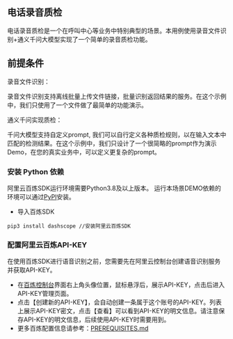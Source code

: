 ## 电话录音质检
电话录音质检是一个在呼叫中心等业务中特别典型的场景。本用例使用录音文件识别+通义千问大模型实现了一个简单的录音质检功能。

## 前提条件
录音文件识别：
  
录音文件识别支持离线批量上传文件链接，批量识别返回结果的服务。在这个示例中，我们只使用了一个文件做了最简单的功能演示。

通义千问实现质检：
  
千问大模型支持自定义prompt, 我们可以自行定义各种质检规则，以在输入文本中匹配的检测结果。在这个示例中，我们只设计了一个很简略的prompt作为演示Demo，在您的真实业务中，可以定义更复杂的prompt。

### 安装 Python 依赖

阿里云百炼SDK运行环境需要Python3.8及以上版本。
运行本场景DEMO依赖的环境可以通过[PyPI](https://pypi.org/)安装。

- 导入百炼SDK
```commandline
pip3 install dashscope //安装阿里云百炼SDK
```


### 配置阿里云百炼API-KEY
在使用百炼SDK进行语音识别之前，您需要先在阿里云控制台创建语音识别服务并获取API-KEY。
- 在[百炼控制台](https://bailian.console.aliyun.com/)界面右上角头像位置，鼠标悬浮后，展示API-KEY，点击后进入API-KEY管理页面。
- 点击【创建新的API-KEY】，会自动创建一条属于这个账号的API-KEY。列表上展示API-KEY密文，点击【查看】可以看到API-KEY的明文信息。请注意保存API-KEY的明文信息，后续使用API-KEY时需要用到。
- 更多百炼配置信息请参考：[PREREQUISITES.md](../../../../../PREREQUISITES.md)
